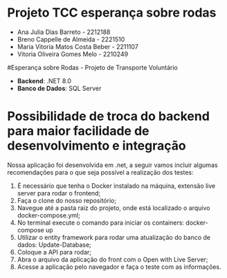 ﻿# Projeto TCC esperança sobre rodas

- Ana Julia Dias Barreto - 2212188
- Breno Cappelle de Almeida - 2221510
- Maria Vitoria Matos Costa Beber - 2211107
- Vitoria Oliveira Gomes Melo - 2210249

#Esperança sobre Rodas - Projeto de Transporte Voluntário

- **Backend**: .NET 8.0
- **Banco de Dados**: SQL Server

# Possibilidade de troca do backend para maior facilidade de desenvolvimento e integração

Nossa aplicação foi desenvolvida em .net, a seguir vamos incluir algumas recomendações para o que
seja possível a realização dos testes:
1. É necessário que tenha o Docker instalado na máquina, extensão live server para rodar o frontend;
2. Faça o clone do nosso repositório;
3. Navegue até a pasta raiz do projeto, onde está localizado o arquivo docker-compose.yml;
4. No terminal execute o comando para iniciar os containers: docker-compose up
5. Utilizar o entity framework para rodar uma atualização do banco de dados: Update-Database;
6. Coloque a API para rodar;
7. Abra o arquivo da aplicação do front com o Open with Live Server;
8. Acesse a aplicação pelo navegador e faça o teste com as informações. 
